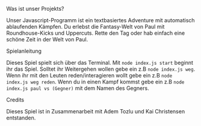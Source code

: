 Was ist unser Projekts?

Unser Javascript-Programm ist ein textbasiertes Adventure mit automatisch ablaufenden Kämpfen. Du erlebst die Fantasy-Welt von Paul mit Roundhouse-Kicks und Uppercuts.
Rette den Tag oder hab einfach eine schöne Zeit in der Welt von Paul.

Spielanleitung

Dieses Spiel spielt sich über das Terminal. Mit `node index.js start` beginnt ihr das Spiel.
Solltet ihr Weitergehen wollen gebe ein z.B `node index.js weg`.
Wenn ihr mit den Leuten reden/interagieren wollt gebe ein z.B `node index.js weg reden`.
Wenn du in einen Kampf kommst gebe ein z.B `node index.js paul vs (Gegner)` mit dem Namen des Gegners.

Credits

Dieses Spiel ist in Zusammenarbeit mit Adem Tozlu und Kai Christensen entstanden.

